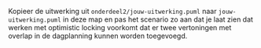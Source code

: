 Kopieer de uitwerking uit `onderdeel2/jouw-uitwerking.puml` naar `jouw-uitwerking.puml` in deze map en pas het scenario zo aan dat je laat zien dat werken met optimistic locking voorkomt dat er twee vertoningen met overlap in de dagplanning kunnen worden toegevoegd.
